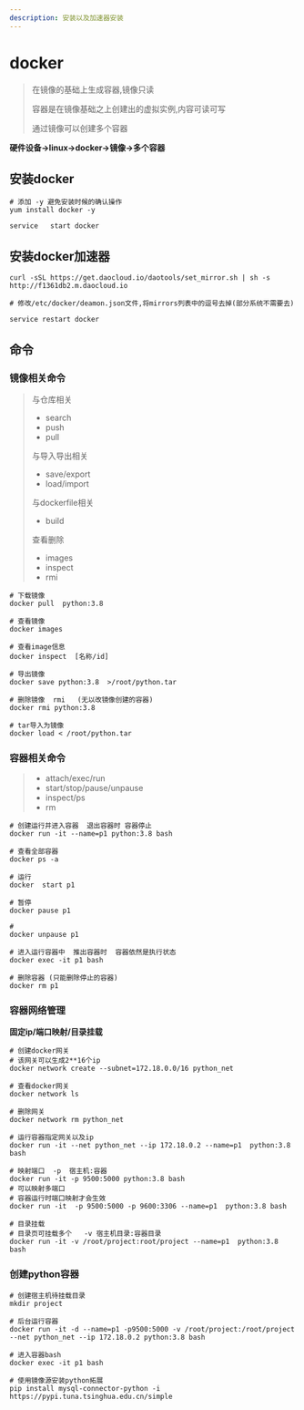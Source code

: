 ```yaml
---
description: 安装以及加速器安装
---
```


# docker

> 在镜像的基础上生成容器,镜像只读
>
> 容器是在镜像基础之上创建出的虚拟实例,内容可读可写
>
> 通过镜像可以创建多个容器

**硬件设备-&gt;linux-&gt;docker-&gt;镜像-&gt;多个容器**

## 安装docker

```text
# 添加 -y 避免安装时候的确认操作
yum install docker -y

service   start docker
```

## 安装docker加速器

```text
curl -sSL https://get.daocloud.io/daotools/set_mirror.sh | sh -s http://f1361db2.m.daocloud.io

# 修改/etc/docker/deamon.json文件,将mirrors列表中的逗号去掉(部分系统不需要去)

service restart docker
```

## 命令

### 镜像相关命令

> 与仓库相关
>
> * search
> * push
> * pull
>
> 与导入导出相关
>
> * save/export
> * load/import
>
> 与dockerfile相关
>
> * build
>
> 查看删除
>
> * images
> * inspect
> * rmi

```text
# 下载镜像
docker pull  python:3.8

# 查看镜像
docker images

# 查看image信息
docker inspect  [名称/id]

# 导出镜像 
docker save python:3.8  >/root/python.tar

# 删除镜像  rmi   (无以改镜像创建的容器)
docker rmi python:3.8

# tar导入为镜像
docker load < /root/python.tar
```

### 容器相关命令

> * attach/exec/run
> * start/stop/pause/unpause
> * inspect/ps
> * rm

```text
# 创建运行并进入容器  退出容器时 容器停止
docker run -it --name=p1 python:3.8 bash 

# 查看全部容器
docker ps -a 

# 运行
docker  start p1

# 暂停
docker pause p1

# 
docker unpause p1

# 进入运行容器中  推出容器时  容器依然是执行状态
docker exec -it p1 bash

# 删除容器 (只能删除停止的容器)
docker rm p1
```

### 容器网络管理

**固定ip/端口映射/目录挂载**

```text
# 创建docker网关
# 该网关可以生成2**16个ip
docker network create --subnet=172.18.0.0/16 python_net

# 查看docker网关
docker network ls

# 删除网关
docker network rm python_net

# 运行容器指定网关以及ip
docker run -it --net python_net --ip 172.18.0.2 --name=p1  python:3.8 bash

# 映射端口  -p  宿主机:容器 
docker run -it -p 9500:5000 python:3.8 bash
# 可以映射多端口
# 容器运行时端口映射才会生效
docker run -it  -p 9500:5000 -p 9600:3306 --name=p1  python:3.8 bash

# 目录挂载
# 目录页可挂载多个   -v 宿主机目录:容器目录
docker run -it -v /root/project:root/project --name=p1  python:3.8 bash
```

### 创建python容器

```text
# 创建宿主机待挂载目录
mkdir project

# 后台运行容器
docker run -it -d --name=p1 -p9500:5000 -v /root/project:/root/project --net python_net --ip 172.18.0.2 python:3.8 bash

# 进入容器bash
docker exec -it p1 bash

# 使用镜像源安装python拓展
pip install mysql-connector-python -i  https://pypi.tuna.tsinghua.edu.cn/simple
```

